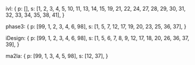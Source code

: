 ivl: {
  p: [],
  s: [1, 2, 3, 4, 5, 10, 11, 13, 14, 15, 19, 21, 22, 24, 27, 28, 29, 30, 31, 32, 33, 34, 35, 38, 41],
}

phase3: {
  p: [99, 1, 2, 3, 4, 6, 98],
  s: [1, 5, 7, 12, 17, 19, 20, 23, 25, 36, 37],
}

iDesign: {
  p: [99, 1, 2, 3, 4, 6, 98],
  s: [1, 5, 6, 7, 8, 9, 12, 17, 18, 20, 26, 36, 37, 39],
}

ma2la: {
  p: [99, 1, 3, 4, 5, 98],
  s: [12, 37],
}
